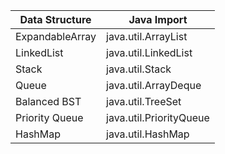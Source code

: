 | Data Structure    | Java Import             |
| ------------------| ------------------------|
| ExpandableArray   | java.util.ArrayList     |
| LinkedList        | java.util.LinkedList    |
| Stack             | java.util.Stack         |
| Queue             | java.util.ArrayDeque    |
| Balanced BST      | java.util.TreeSet       |
| Priority Queue    | java.util.PriorityQueue |
| HashMap           | java.util.HashMap       |

